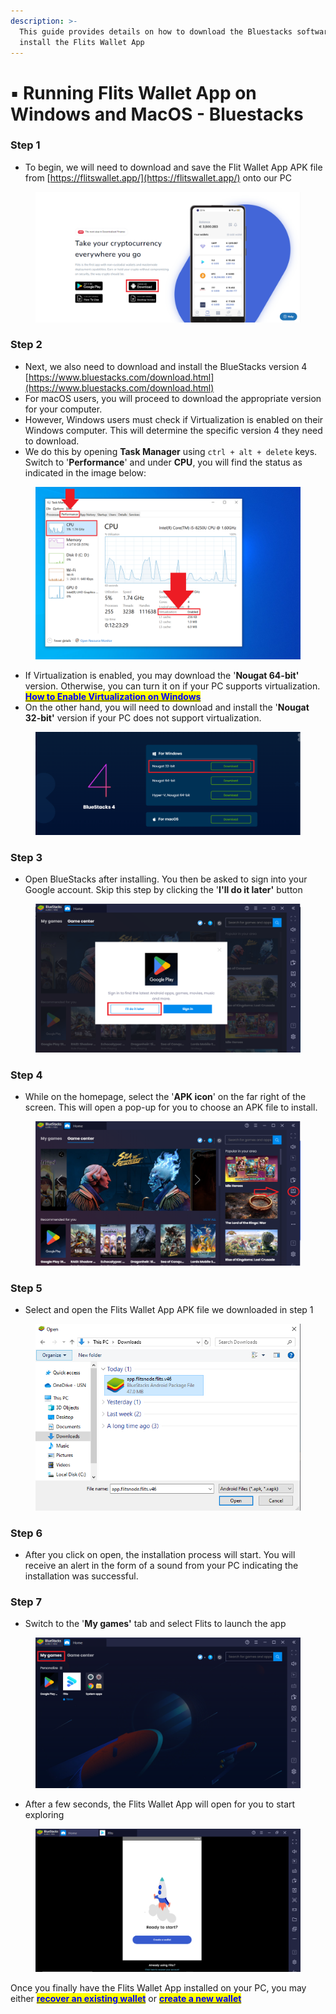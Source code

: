 ```yaml
---
description: >-
  This guide provides details on how to download the Bluestacks software and
  install the Flits Wallet App
---
```


# ▪ Running Flits Wallet App on Windows and MacOS - Bluestacks

### Step 1

* To begin, we will need to download and save the Flit Wallet App APK file from [https://flitswallet.app/](https://flitswallet.app/) onto our PC&#x20;

<figure><img src="../../.gitbook/assets/0 bs (1).PNG" alt=""><figcaption></figcaption></figure>

### Step 2

* Next, we also need to download and install the BlueStacks version 4 [https://www.bluestacks.com/download.html](https://www.bluestacks.com/download.html)
* For macOS users, you will proceed to download the appropriate version for your computer.
* However,  Windows users must check if Virtualization is enabled on their Windows computer. This will determine the specific version 4 they need to download.&#x20;
* We do this by opening **Task Manager** using `ctrl + alt + delete` keys. Switch to '**Performance**' and under **CPU**, you will find the status as indicated in the image below:

<figure><img src="../../.gitbook/assets/image.png" alt=""><figcaption></figcaption></figure>

* If Virtualization is enabled, you may download the '**Nougat 64-bit'** version. Otherwise, you can turn it on if your PC supports virtualization. [<mark style="color:blue;">**How to Enable Virtualization on Windows**</mark> ](https://support.bluestacks.com/hc/articles/360058102252?locale=en-us)
* On the other hand, you will need to download and install the '**Nougat 32-bit'** version if your PC does not support virtualization.

<figure><img src="../../.gitbook/assets/0.1 bs.PNG" alt=""><figcaption></figcaption></figure>

### Step 3

* Open BlueStacks after installing. You then be asked to sign into your Google account. Skip this step by clicking the '**I'll do it later'** button

<figure><img src="../../.gitbook/assets/1 bs.PNG" alt=""><figcaption></figcaption></figure>

### Step 4

* While on the homepage, select the '**APK icon**' on the far right of the screen. This will open a pop-up for you to choose an APK file to install.

<figure><img src="../../.gitbook/assets/2 bs.PNG" alt=""><figcaption></figcaption></figure>

### Step 5

* Select and open the Flits Wallet App APK file we downloaded in step 1

<figure><img src="../../.gitbook/assets/3 bs.PNG" alt=""><figcaption></figcaption></figure>

### Step 6

* After you click on open, the installation process will start. You will receive an alert in the form of a sound from your PC indicating the installation was successful.

### Step 7

* Switch to the '**My games'** tab and select Flits to launch the app

<figure><img src="../../.gitbook/assets/4 bs.PNG" alt=""><figcaption></figcaption></figure>

* After a few seconds, the Flits Wallet App will open for you to start exploring

<figure><img src="../../.gitbook/assets/5 bs.PNG" alt=""><figcaption></figcaption></figure>

Once you finally have the Flits Wallet App installed on your PC, you may either [<mark style="color:blue;">**recover an existing wallet**</mark>](how-to-recover-an-old-wallet-using-the-seed-phrase.md) or [<mark style="color:blue;">**create a new wallet**</mark>](getting-started-with-flits-wallet-app.md)
